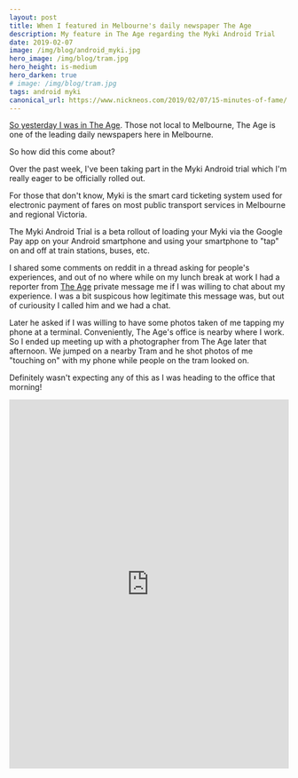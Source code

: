 ```yaml
---
layout: post
title: When I featured in Melbourne's daily newspaper The Age
description: My feature in The Age regarding the Myki Android Trial 
date: 2019-02-07
image: /img/blog/android_myki.jpg
hero_image: /img/blog/tram.jpg
hero_height: is-medium
hero_darken: true
# image: /img/blog/tram.jpg
tags: android myki
canonical_url: https://www.nickneos.com/2019/02/07/15-minutes-of-fame/
---
```


[So yesterday I was in The Age](https://www.theage.com.au/national/victoria/modern-myki-miracle-android-users-give-thumbs-up-to-mobile-payment-trial-20190205-p50vtz.html#comments). Those not local to Melbourne, The Age is one of the leading daily newspapers here in Melbourne. 

So how did this come about? 

Over the past week, I've been taking part in the Myki Android trial which I'm really eager to be officially rolled out. 

For those that don't know, Myki is the smart card ticketing system used for electronic payment of fares on most public transport services in Melbourne and regional Victoria.

The Myki Android Trial is a beta rollout of loading your Myki via the Google Pay app on your Android smartphone and using your smartphone to "tap" on and off at train stations, buses, etc. 

I shared some comments on reddit in a thread asking for people's experiences, and out of no where while on my lunch break at work I had a reporter from [The Age](http://www.theage.com.au) private message me if I was willing to chat about my experience. I was a bit suspicous how legitimate this message was, but out of curiousity I called him and we had a chat. 

Later he asked if I was willing to have some photos taken of me tapping my phone at a terminal. Conveniently, The Age's office is nearby where I work. So I ended up meeting up with a photographer from The Age later that afternoon. We jumped on a nearby Tram and he shot photos of me "touching on" with my phone while people on the tram looked on.

Definitely wasn't expecting any of this as I was heading to the office that morning!


<iframe src="https://www.linkedin.com/embed/feed/update/urn:li:share:6498769653064704000" height="665" width="504" frameborder="0" allowfullscreen="" title="Embedded post"></iframe>

